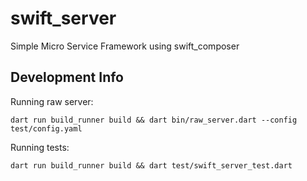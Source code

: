# swift_server

Simple Micro Service Framework using swift_composer

## Development Info

Running raw server:

```
dart run build_runner build && dart bin/raw_server.dart --config test/config.yaml
```

Running tests:

```
dart run build_runner build && dart test/swift_server_test.dart
```

